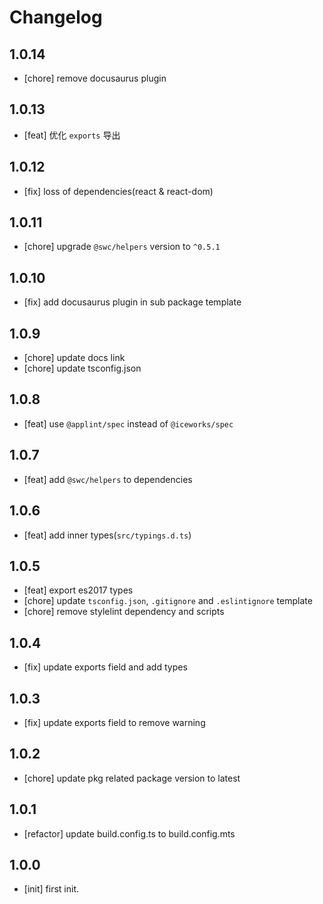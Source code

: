# Changelog

## 1.0.14

- [chore] remove docusaurus plugin

## 1.0.13

- [feat] 优化 `exports` 导出

## 1.0.12

- [fix] loss of dependencies(react & react-dom)

## 1.0.11

- [chore] upgrade `@swc/helpers` version to `^0.5.1`

## 1.0.10

- [fix] add docusaurus plugin in sub package template

## 1.0.9

- [chore] update docs link
- [chore] update tsconfig.json

## 1.0.8

- [feat] use `@applint/spec` instead of `@iceworks/spec`

## 1.0.7

- [feat] add `@swc/helpers` to dependencies

## 1.0.6

- [feat] add inner types(`src/typings.d.ts`)

## 1.0.5

- [feat] export es2017 types
- [chore] update `tsconfig.json`, `.gitignore` and `.eslintignore` template
- [chore] remove stylelint dependency and scripts

## 1.0.4

- [fix] update exports field and add types

## 1.0.3

- [fix] update exports field to remove warning

## 1.0.2

- [chore] update pkg related package version to latest

## 1.0.1

- [refactor] update build.config.ts to build.config.mts

## 1.0.0

- [init] first init.
